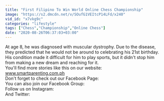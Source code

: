 ```yaml
---
title: "First Filipino To Win World Online Chess Championship"
image: "https://s2.dmcdn.net/v/SOufG1VEItcP14LFd/x240"
vid_id: "x7vkg9c"
categories: "lifestyle"
tags: ["Chess","Championship","Online Chess"]
date: "2020-08-26T06:37:03+03:00"
---
```

At age 8, he was diagnosed with muscular dystrophy. Due to the disease, they predicted that he would not be around to celebrating his 21st birthday. His condition made it difficult for him to play sports, but it didn't stop him from making a new dream and reaching for it.  <br>You'll find more stories like this on our website: www.smartparenting.com.ph  <br>Don't forget to check out our Facebook Page:   <br>You can also join our Facebook Group:   <br>Follow us on Instagram:   <br>And Twitter: 
